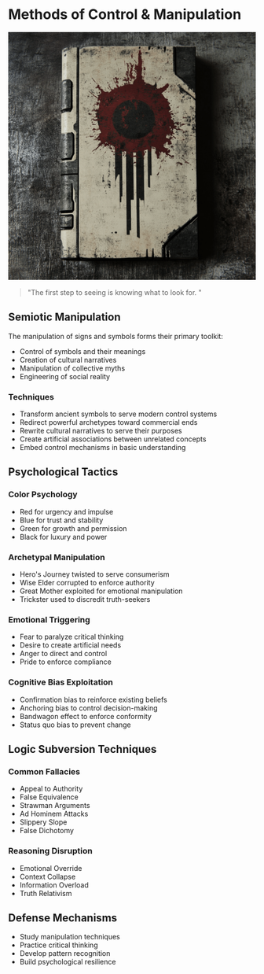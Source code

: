 # Methods of Control & Manipulation

<img src="./media/compendium.png" alt="compendium" width="520" />

> "The first step to seeing is knowing what to look for. "

## Semiotic Manipulation

The manipulation of signs and symbols forms their primary toolkit:

- Control of symbols and their meanings
- Creation of cultural narratives
- Manipulation of collective myths
- Engineering of social reality

### Techniques

- Transform ancient symbols to serve modern control systems
- Redirect powerful archetypes toward commercial ends
- Rewrite cultural narratives to serve their purposes
- Create artificial associations between unrelated concepts
- Embed control mechanisms in basic understanding

## Psychological Tactics

### Color Psychology

- Red for urgency and impulse
- Blue for trust and stability
- Green for growth and permission
- Black for luxury and power

### Archetypal Manipulation

- Hero's Journey twisted to serve consumerism
- Wise Elder corrupted to enforce authority
- Great Mother exploited for emotional manipulation
- Trickster used to discredit truth-seekers

### Emotional Triggering

- Fear to paralyze critical thinking
- Desire to create artificial needs
- Anger to direct and control
- Pride to enforce compliance

### Cognitive Bias Exploitation

- Confirmation bias to reinforce existing beliefs
- Anchoring bias to control decision-making
- Bandwagon effect to enforce conformity
- Status quo bias to prevent change

## Logic Subversion Techniques

### Common Fallacies

- Appeal to Authority
- False Equivalence
- Strawman Arguments
- Ad Hominem Attacks
- Slippery Slope
- False Dichotomy

### Reasoning Disruption

- Emotional Override
- Context Collapse
- Information Overload
- Truth Relativism

## Defense Mechanisms

- Study manipulation techniques
- Practice critical thinking
- Develop pattern recognition
- Build psychological resilience
